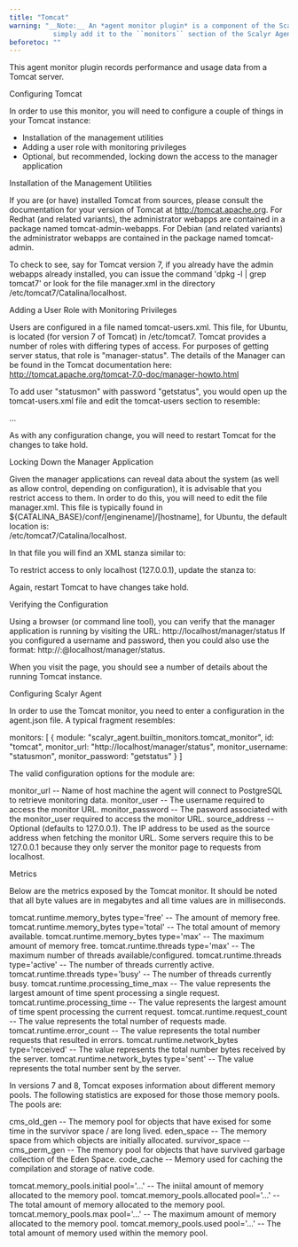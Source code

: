 ```yaml
---
title: "Tomcat"
warning: "__Note:__ An *agent monitor plugin* is a component of the Scalyr Agent. To use a plugin,
           simply add it to the ``monitors`` section of the Scalyr Agent configuration file (``/etc/scalyr/agent.json``)."
beforetoc: ""
---
```


This agent monitor plugin records performance and usage data from a Tomcat server.


Configuring Tomcat

In order to use this monitor, you will need to configure a couple of things in your Tomcat 
instance:

- Installation of the management utilities
- Adding a user role with monitoring privileges
- Optional, but recommended, locking down the access to the manager application

Installation of the Management Utilities

If you are (or have) installed Tomcat from sources, please consult the documentation for your
version of Tomcat at http://tomcat.apache.org.  For Redhat (and related variants), the 
administrator webapps are contained in a package  named tomcat<version>-admin-webapps.
For Debian (and related variants) the administrator webapps are contained in the package
named tomcat<version>-admin.

To check to see, say for Tomcat version 7, if you already have the admin webapps already 
installed, you can issue the command 'dpkg -l | grep tomcat7' or look for the file 
manager.xml in the directory /etc/tomcat7/Catalina/localhost.

Adding a User Role with Monitoring Privileges

Users are configured in a file named tomcat-users.xml.  This file, for Ubuntu, is located
(for version 7 of Tomcat) in /etc/tomcat7.  Tomcat provides a number of roles with differing
types of access.  For purposes of getting server status, that role is "manager-status".  The
details of the Manager can be found in the Tomcat documentation here:  http://tomcat.apache.org/tomcat-7.0-doc/manager-howto.html

To add user "statusmon" with password "getstatus", you would open up the tomcat-users.xml file
and edit the tomcat-users section to resemble:

<tomcat-users>
  ...
  <role rolename="manager-status"/>
  <user username="statusmon" password="getstatus" roles="manager-status"/>
</tomcat-users>

As with any configuration change, you will need to restart Tomcat for the changes to take hold.

Locking Down the Manager Application

Given the manager applications can reveal data about the system (as well as allow control,
depending on configuration), it is advisable that you restrict access to them.  In order to
do this, you will need to edit the file manager.xml.  This file is typically found in 
${CATALINA_BASE}/conf/[enginename]/[hostname], for Ubuntu, the default location is:  
/etc/tomcat7/Catalina/localhost.

In that file you will find an XML stanza similar to:

  <Context path="/manager" 
          docBase="/usr/share/tomcat7-admin/manager" 
          antiResourceLocking="false" privileged="true" />
        
To restrict access to only localhost (127.0.0.1), update the stanza to:

  <Context path="/manager" 
          docBase="/usr/share/tomcat7-admin/manager" 
          antiResourceLocking="false" privileged="true">
      <Valve className="org.apache.catalina.valves.RemoteAddrValve"
         allow="127\.0\.0\.1" />
  </Context>
  
Again, restart Tomcat to have changes take hold.

Verifying the Configuration

Using a browser (or command line tool), you can verify that the manager application is 
running by visiting the URL:  http://localhost/manager/status  If you configured a username
and password, then you could also use the format:  http://<username>:<password>@localhost/manager/status.

When you visit the page, you should see a number of details about the running Tomcat instance.


Configuring Scalyr Agent

In order to use the Tomcat monitor, you need to enter a configuration in the agent.json
file.  A typical fragment resembles:

  monitors: [
    {
      module:              "scalyr_agent.builtin_monitors.tomcat_monitor",
      id:                  "tomcat",
      monitor_url:         "http://localhost/manager/status",
      monitor_username:    "statusmon",
      monitor_password:    "getstatus" 
    }
  ]
  
The valid configuration options for the module are:

monitor_url -- Name of host machine the agent will connect to PostgreSQL to retrieve monitoring data.
monitor_user -- The username required to access the monitor URL.
monitor_password -- The pasword associated with the monitor_user required to access the monitor URL.
source_address -- Optional (defaults to 127.0.0.1). The IP address to be used as the source address when fetching
                  the monitor URL.  Some servers require this to be 127.0.0.1 because they only server the monitor
                  page to requests from localhost.              


Metrics

Below are the metrics exposed by the Tomcat monitor.  It should be noted that all byte 
values are in megabytes and all time values are in milliseconds.

tomcat.runtime.memory_bytes type='free' -- The amount of memory free.
tomcat.runtime.memory_bytes type='total' -- The total amount of memory available.
tomcat.runtime.memory_bytes type='max' -- The maximum amount of memory free.
tomcat.runtime.threads type='max' -- The maximum number of threads available/configured.
tomcat.runtime.threads type='active' -- The number of threads currently active.
tomcat.runtime.threads type='busy' -- The number of threads currently busy.
tomcat.runtime.processing_time_max -- The value represents the largest amount of time spent processing a single request.
tomcat.runtime.processing_time -- The value represents the largest amount of time spent processing the current request.
tomcat.runtime.request_count -- The value represents the total number of requests made.
tomcat.runtime.error_count -- The value represents the total number requests that resulted in errors.
tomcat.runtime.network_bytes type='received' -- The value represents the total number bytes received by the server.
tomcat.runtime.network_bytes type='sent' -- The value represents the total number sent by the server.

In versions 7 and 8, Tomcat exposes information about different memory pools.  The following statistics are
exposed for those those memory pools.  The pools are:

cms_old_gen -- The memory pool for objects that have exised for some time in the survivor space / are long lived.
eden_space -- The memory space from which objects are initially allocated.
survivor_space -- 
cms_perm_gen -- The memory pool for objects that have survived garbage collection of the Eden Space.
code_cache -- Memory used for caching the compilation and storage of native code.

tomcat.memory_pools.initial pool='...' -- The iniital amount of memory allocated to the memory pool.
tomcat.memory_pools.allocated pool='...' -- The total amount of memory allocated to the memory pool.
tomcat.memory_pools.max pool='...' -- The maximum amount of memory allocated to the memory pool.
tomcat.memory_pools.used pool='...' -- The total amount of memory used within the memory pool.
